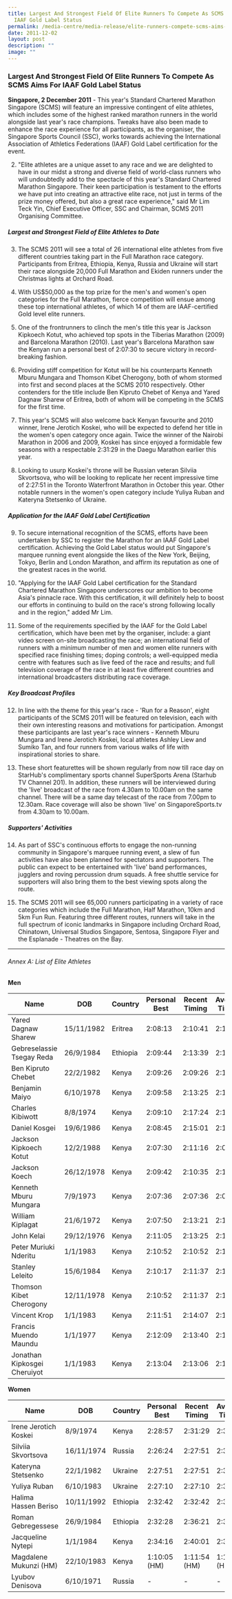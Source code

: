 ```yaml
---
title: Largest And Strongest Field Of Elite Runners To Compete As SCMS Aims For
  IAAF Gold Label Status
permalink: /media-centre/media-release/elite-runners-compete-scms-aims-for-iaaf-gold-label/
date: 2011-12-02
layout: post
description: ""
image: ""
---
```

### **Largest And Strongest Field Of Elite Runners To Compete As SCMS Aims For IAAF Gold Label Status**

**Singapore, 2 December 2011** - This year's Standard Chartered Marathon Singapore (SCMS) will feature an impressive contingent of elite athletes, which includes some of the highest ranked marathon runners in the world alongside last year's race champions. Tweaks have also been made to enhance the race experience for all participants, as the organiser, the Singapore Sports Council (SSC), works towards achieving the International Association of Athletics Federations (IAAF) Gold Label certification for the event.

2. "Elite athletes are a unique asset to any race and we are delighted to have in our midst a strong and diverse field of world-class runners who will undoubtedly add to the spectacle of this year's Standard Chartered Marathon Singapore. Their keen participation is testament to the efforts we have put into creating an attractive elite race, not just in terms of the prize money offered, but also a great race experience," said Mr Lim Teck Yin, Chief Executive Officer, SSC and Chairman, SCMS 2011 Organising Committee.

##### **Largest and Strongest Field of Elite Athletes to Date**

3. The SCMS 2011 will see a total of 26 international elite athletes from five different countries taking part in the Full Marathon race category. Participants from Eritrea, Ethiopia, Kenya, Russia and Ukraine will start their race alongside 20,000 Full Marathon and Ekiden runners under the Christmas lights at Orchard Road.

4. With US$50,000 as the top prize for the men's and women's open categories for the Full Marathon, fierce competition will ensue among these top international athletes, of which 14 of them are IAAF-certified Gold level elite runners.

5. One of the frontrunners to clinch the men's title this year is Jackson Kipkoech Kotut, who achieved top spots in the Tiberias Marathon (2009) and Barcelona Marathon (2010). Last year's Barcelona Marathon saw the Kenyan run a personal best of 2:07:30 to secure victory in record-breaking fashion.

6. Providing stiff competition for Kotut will be his counterparts Kenneth Mburu Mungara and Thomson Kibet Cherogony, both of whom stormed into first and second places at the SCMS 2010 respectively. Other contenders for the title include Ben Kipruto Chebet of Kenya and Yared Dagnaw Sharew of Eritrea, both of whom will be competing in the SCMS for the first time.

7. This year's SCMS will also welcome back Kenyan favourite and 2010 winner, Irene Jerotich Koskei, who will be expected to defend her title in the women's open category once again. Twice the winner of the Nairobi Marathon in 2006 and 2009, Koskei has since enjoyed a formidable few seasons with a respectable 2:31:29 in the Daegu Marathon earlier this year.

8. Looking to usurp Koskei's throne will be Russian veteran Silviia Skvortsova, who will be looking to replicate her recent impressive time of 2:27:51 in the Toronto Waterfront Marathon in October this year. Other notable runners in the women's open category include Yuliya Ruban and Kateryna Stetsenko of Ukraine.

##### **Application for the IAAF Gold Label Certification**

9. To secure international recognition of the SCMS, efforts have been undertaken by SSC to register the Marathon for an IAAF Gold Label certification. Achieving the Gold Label status would put Singapore's marquee running event alongside the likes of the New York, Beijing, Tokyo, Berlin and London Marathon, and affirm its reputation as one of the greatest races in the world.

10. "Applying for the IAAF Gold Label certification for the Standard Chartered Marathon Singapore underscores our ambition to become Asia's pinnacle race. With this certification, it will definitely help to boost our efforts in continuing to build on the race's strong following locally and in the region," added Mr Lim.

11. Some of the requirements specified by the IAAF for the Gold Label certification, which have been met by the organiser, include: a giant video screen on-site broadcasting the race; an international field of runners with a minimum number of men and women elite runners with specified race finishing times; doping controls; a well-equipped media centre with features such as live feed of the race and results; and full television coverage of the race in at least five different countries and international broadcasters distributing race coverage.

##### **Key Broadcast Profiles**

12. In line with the theme for this year's race - 'Run for a Reason', eight participants of the SCMS 2011 will be featured on television, each with their own interesting reasons and motivations for participation. Amongst these participants are last year's race winners - Kenneth Mburu Mungara and Irene Jerotich Koskei, local athletes Ashley Liew and Sumiko Tan, and four runners from various walks of life with inspirational stories to share.

13. These short featurettes will be shown regularly from now till race day on StarHub's complimentary sports channel SuperSports Arena (Starhub TV Channel 201). In addition, these runners will be interviewed during the 'live' broadcast of the race from 4.30am to 10.00am on the same channel. There will be a same day telecast of the race from 7.00pm to 12.30am. Race coverage will also be shown 'live' on SingaporeSports.tv from 4.30am to 10.00am.

##### **Supporters' Activities**

14.  As part of SSC's continuous efforts to engage the non-running community in Singapore's marquee running event, a slew of fun activities have also been planned for spectators and supporters. The public can expect to be entertained with 'live' band performances, jugglers and roving percussion drum squads. A free shuttle service for supporters will also bring them to the best viewing spots along the route.

15. The SCMS 2011 will see 65,000 runners participating in a variety of race categories which include the Full Marathon, Half Marathon, 10km and 5km Fun Run. Featuring three different routes, runners will take in the full spectrum of iconic landmarks in Singapore including Orchard Road, Chinatown, Universal Studios Singapore, Sentosa, Singapore Flyer and the Esplanade - Theatres on the Bay.

---

###### Annex A: List of Elite Athletes

**Men**

| Name                         | DOB        | Country  | Personal Best | Recent Timing | Average Timing | IAAF Ranking |
| ---------------------------- | ---------- | -------- | ------------- | ------------- | -------------- | ------------ |
| Yared Dagnaw Sharew          | 15/11/1982 | Eritrea  | 2:08:13       | 2:10:41       | 2:11:04        | Gold         |
| Gebreselassie Tsegay Reda    | 26/9/1984  | Ethiopia | 2:09:44       | 2:13:39       | 2:11:30        | Gold         |
| Ben Kipruto Chebet           | 22/2/1982  | Kenya    | 2:09:26       | 2:09:26       | 2:11:54        | Gold         |
| Benjamin Maiyo               | 6/10/1978  | Kenya    | 2:09:58       | 2:13:25       | 2:15:30        | Gold         |
| Charles Kibiwott             | 8/8/1974   | Kenya    | 2:09:10       | 2:17:24       | 2:13:02        | Gold         |
| Daniel Kosgei                | 19/6/1986  | Kenya    | 2:08:45       | 2:15:01       | 2:11:54        | Gold         |
| Jackson Kipkoech Kotut       | 12/2/1988  | Kenya    | 2:07:30       | 2:11:16       | 2:08:57        | Gold         |
| Jackson Koech                | 26/12/1978 | Kenya    | 2:09:42       | 2:10:35       | 2:10:14        | Gold         |
| Kenneth Mburu Mungara        | 7/9/1973   | Kenya    | 2:07:36       | 2:07:36       | 2:08:03        | Gold         |
| William Kiplagat             | 21/6/1972  | Kenya    | 2:07:50       | 2:13:21       | 2:10:21        | Gold         |
| John Kelai                   | 29/12/1976 | Kenya    | 2:11:05       | 2:13:25       | 2:11:53        | Silver       |
| Peter Muriuki Nderitu        | 1/1/1983   | Kenya    | 2:10:52       | 2:10:52       | 2:12:15        | Silver       |
| Stanley Leleito              | 15/6/1984  | Kenya    | 2:10:17       | 2:11:37       | 2:13:01        | Silver       |
| Thomson Kibet Cherogony      | 12/11/1978 | Kenya    | 2:10:52       | 2:11:37       | 2:12:15        | Silver       |
| Vincent Krop                 | 1/1/1983   | Kenya    | 2:11:51       | 2:14:07       | 2:15:25        | Silver       |
| Francis Muendo Maundu        | 1/1/1977   | Kenya    | 2:12:09       | 2:13:40       | 2:12:47        | Bronze       |
| Jonathan Kipkosgei Cheruiyot | 1/1/1983   | Kenya    | 2:13:04       | 2:13:06       | 2:15:33        | Bronze       |

**Women**

| Name                   | DOB        | Country  | Personal Best | Recent Timing | Average Timing | IAAF Ranking |
|----------------------- |----------- |--------- |-------------- |-------------- |--------------- |------------- |
| Irene Jerotich Koskei  | 8/9/1974   | Kenya    | 2:28:57       | 2:31:29       | 2:33:03        | Gold         |
| Silviia Skvortsova     | 16/11/1974 | Russia   | 2:26:24       | 2:27:51       | 2:30:26        | Gold         |
| Kateryna Stetsenko     | 22/1/1982  | Ukraine  | 2:27:51       | 2:27:51       | 2:31:10        | Gold         |
| Yuliya Ruban           | 6/10/1983  | Ukraine  | 2:27:10       | 2:27:10       | 2:33:59        | Gold         |
| Halima Hassen Beriso   | 10/11/1992 | Ethiopia | 2:32:42       | 2:32:42       | 2:32:42        | Bronze       |
| Roman Gebregessese     | 26/9/1984  | Ethiopia | 2:32:28       | 2:36:21       | 2:36:12        | Bronze       |
| Jacqueline Nytepi      | 1/1/1984   | Kenya    | 2:34:16       | 2:40:01       | 2:37:32        | Bronze       |
| Magdalene Mukunzi (HM) | 22/10/1983 | Kenya    | 1:10:05 (HM)  | 1:11:54 (HM)  | 1:11:10 (HM)   | Bronze       |
| Lyubov Denisova        | 6/10/1971  | Russia   | -             | -             | -              | Bronze       |